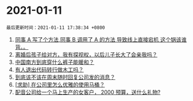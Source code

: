 # 2021-01-11

`最后更新时间：2021-01-11 17:38:34 +0800`

1. [同事 A 写了个方法,同事 B 调用了 A 的方法 导致线上直接宕机 这个锅该谁背。。](https://www.v2ex.com/t/743718)
1. [离婚后孩子给对方，我有探视权，以后儿子长大了会亲我吗？](https://www.v2ex.com/t/743674)
1. [中国南方到底穿什么裤子能暖和？](https://www.v2ex.com/t/743600)
1. [有人退出代码转行做木工吗？](https://www.v2ex.com/t/743722)
1. [到底该不该在周末随时回复公司发的消息？](https://www.v2ex.com/t/743704)
1. [[求助] 在公司里怎么优雅的使用马桶？](https://www.v2ex.com/t/743690)
1. [配音公司给一个马上生产的女客户， 2000 预算，送什么礼物?](https://www.v2ex.com/t/743786)

